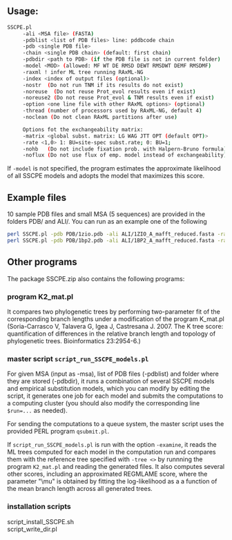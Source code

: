 ## Usage:

```sh
SSCPE.pl  
	 -ali <MSA file> (FASTA)  
	 -pdblist <list of PDB files> line: pddbcode chain  
	 -pdb <single PDB file>  
	 -chain <single PDB chain> (default: first chain)  
	 -pdbdir <path to PDB> (if the PDB file is not in current folder)  
	 -model <MOD> (allowed: MF WT DE RMSD DEWT RMSDWT DEMF RMSDMF)  
	 -raxml ! infer ML tree running RAxML-NG  
	 -index <index of output files (optional)>  
	 -nostr  (Do not run TNM if its results do not exist)  
	 -noreuse  (Do not reuse Prot_evol results even if exist)  
	 -noreuse2 (Do not reuse Prot_evol & TNM results even if exist)  
	 -option <one line file with other RAxML options> (optional)  
	 -thread (number of processors used by RAxML-NG, default 4)  
	 -noclean (Do not clean RAxML partitions after use)  

	 Options fot the exchangeability matrix:  
	 -matrix <global subst. matrix: LG WAG JTT OPT (default OPT)>  
	 -rate <1,0> 1: BU=site-spec subst.rate; 0: BU=1;  
	 -nohb   (Do not include fixation prob. with Halpern-Bruno formula)  
	 -noflux (Do not use flux of emp. model instead of exchangeability)  
```

If `-model` is not specified, the program estimates the approximate likelihood of all SSCPE models and adopts the model that maximizes this score.

## Example files

10 sample PDB files and small MSA (5 sequences) are provided in the folders PDB/ and ALI/. You can run as an example one of the following

```sh  
perl SSCPE.pl -pdb PDB/1zio.pdb -ali ALI/1ZIO_A_mafft_reduced.fasta -raxml  
perl SSCPE.pl -pdb PDB/1bp2.pdb -ali ALI/1BP2_A_mafft_reduced.fasta -raxml  
```  

## Other programs  

The package SSCPE.zip also contains the following programs:

### program K2_mat.pl

It compares two phylogenetic trees by performing two-parameter fit of the corresponding branch lengths under a modification of the program K_mat.pl (Soria-Carrasco V, Talavera G, Igea J, Castresana J. 2007. The K tree score: quantification of differences in the relative branch length and topology of phylogenetic trees. Bioinformatics 23:2954-6.)

### master script `script_run_SSCPE_models.pl`

For given MSA (input as -msa), list of PDB files (-pdblist) and folder where they are stored (-pdbdir), it runs a combination of several SSCPE models and empirical substitution models, which you can modify by editing the script, it generates one job for each model and submits the computations to a computing cluster (you should also modify the corresponding line `$run=...` as needed).  

For sending the computations to a queue system, the master script uses the provided PERL program `qsubmit.pl`.

If `script_run_SSCPE_models.pl` is run with the option `-examine`, it reads the ML trees computed for each model in the computation run and compares them with the reference tree specified with `-tree <>` by runnning the program `K2_mat.pl` and reading the generated files. It also computes several other scores, including an approximated REGMLAME score, where the parameter "\mu" is obtained by fitting the log-likelihood as a a function of the mean branch length across all generated trees.

### installation scripts

script_install_SSCPE.sh  
script_write_dir.pl  
